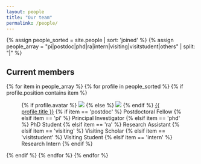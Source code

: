 ```yaml
---
layout: people
title: "Our team"
permalink: /people/
---
```


{% assign people_sorted = site.people | sort: 'joined' %}
{% assign people_array = "pi|postdoc|phd|ra|intern|visiting|visitstudent|others" | split: "|" %}

<section class="menuaa">
<div>
<h1>Current members</h1>
{% for item in people_array %}
  {% for profile in people_sorted %}
    {% if profile.position contains item %}
		<figure>
        {% if profile.avatar %}
        <a href="{{ site.baseurl }}{{ profile.url }}"><img class="author-img" src="{{site.baseurl}}/images/people/{{profile.avatar}}"></a>
        {% else %}
        <a href="{{ site.baseurl }}{{ profile.url }}"><img class="author-img" src="{{site.baseurl}}/images/avatar.jpg"></a>
        {% endif %}
        <figurecaption><a class="name" href="{{ site.baseurl }}{{ profile.url }}">{{ profile.title }}</a>
		{% if item == 'postdoc' %}
		Postdoctoral Fellow
		{% elsif item == 'pi' %}
		Principal Investigator
		{% elsif item == 'phd' %}
		PhD Student
		{% elsif item == 'ra' %}
		Research Assistant
		{% elsif item == 'visiting' %}
		Visiting Scholar
        {% elsif item == 'visitstudent' %}
        Visiting Student
		{% elsif item == 'intern' %}
		Research Intern
		{% endif %}
		</figurecaption>
		</figure>
    {% endif %}
  {% endfor %}
{% endfor %}
</div>
</section>
